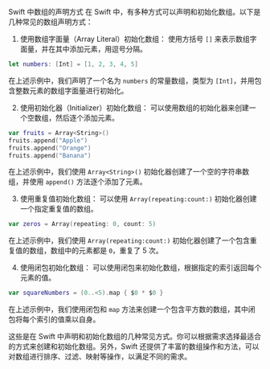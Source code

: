 Swift 中数组的声明方式
在 Swift 中，有多种方式可以声明和初始化数组。以下是几种常见的数组声明方式：

1. 使用数组字面量（Array Literal）初始化数组：
使用方括号 `[]` 来表示数组字面量，并在其中添加元素，用逗号分隔。
```swift
let numbers: [Int] = [1, 2, 3, 4, 5]
```
在上述示例中，我们声明了一个名为 `numbers` 的常量数组，类型为 `[Int]`，并用包含整数元素的数组字面量进行初始化。

2. 使用初始化器（Initializer）初始化数组：
可以使用数组的初始化器来创建一个空数组，然后逐个添加元素。
```swift
var fruits = Array<String>()
fruits.append("Apple")
fruits.append("Orange")
fruits.append("Banana")
```
在上述示例中，我们使用 `Array<String>()` 初始化器创建了一个空的字符串数组，并使用 `append()` 方法逐个添加了元素。

3. 使用重复值初始化数组：
可以使用 `Array(repeating:count:)` 初始化器创建一个指定重复值的数组。
```swift
var zeros = Array(repeating: 0, count: 5)
```
在上述示例中，我们使用 `Array(repeating:count:)` 初始化器创建了一个包含重复值的数组，数组中的元素都是 `0`，重复了 5 次。

4. 使用闭包初始化数组：
可以使用闭包来初始化数组，根据指定的索引返回每个元素的值。
```swift
var squareNumbers = (0..<5).map { $0 * $0 }
```
在上述示例中，我们使用闭包和 `map` 方法来创建一个包含平方数的数组，其中闭包将每个索引的值乘以自身。

这些是在 Swift 中声明和初始化数组的几种常见方式。你可以根据需求选择最适合的方式来创建和初始化数组。另外，Swift 还提供了丰富的数组操作和方法，可以对数组进行排序、过滤、映射等操作，以满足不同的需求。